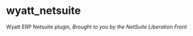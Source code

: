 wyatt_netsuite
==============

Wyatt ERP Netsuite plugin, *Brought to you by the NetSuite Liberation Front*
